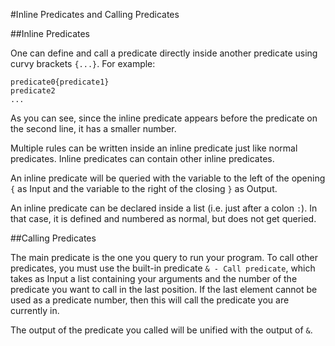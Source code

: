 #Inline Predicates and Calling Predicates

##Inline Predicates

One can define and call a predicate directly inside another predicate using curvy brackets `{...}`. For example:

    predicate0{predicate1}
    predicate2
    ...

As you can see, since the inline predicate appears before the predicate on the second line, it has a smaller number.

Multiple rules can be written inside an inline predicate just like normal predicates. Inline predicates can contain other inline predicates.

An inline predicate will be queried with the variable to the left of the opening `{` as Input and the variable to the right of the closing `}` as Output.

An inline predicate can be declared inside a list (i.e. just after a colon `:`). In that case, it is defined and numbered as normal, but does not get queried.

##Calling Predicates

The main predicate is the one you query to run your program. To call other predicates, you must use the built-in predicate `& - Call predicate`, which takes as Input a list containing your arguments and the number of the predicate you want to call in the last position. If the last element cannot be used as a predicate number, then this will call the predicate you are currently in.

The output of the predicate you called will be unified with the output of `&`.